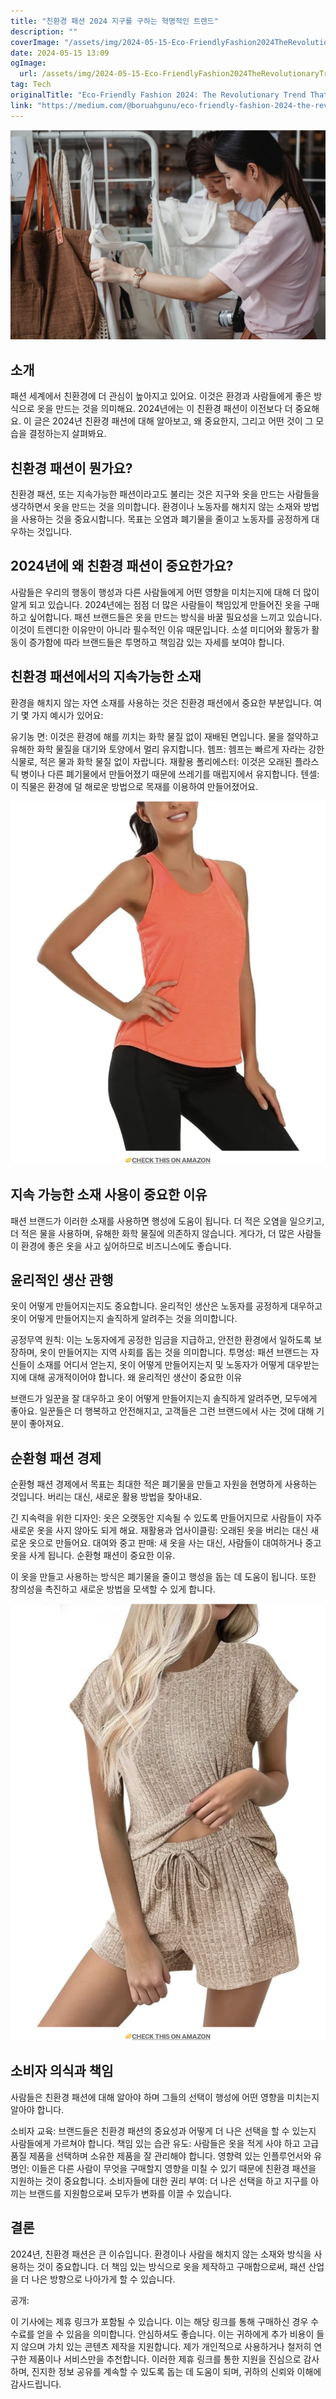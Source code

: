 ```yaml
---
title: "친환경 패션 2024 지구를 구하는 혁명적인 트렌드"
description: ""
coverImage: "/assets/img/2024-05-15-Eco-FriendlyFashion2024TheRevolutionaryTrendThatsSavingthePlanet_0.png"
date: 2024-05-15 13:09
ogImage: 
  url: /assets/img/2024-05-15-Eco-FriendlyFashion2024TheRevolutionaryTrendThatsSavingthePlanet_0.png
tag: Tech
originalTitle: "Eco-Friendly Fashion 2024: The Revolutionary Trend That’s Saving the Planet"
link: "https://medium.com/@boruahgunu/eco-friendly-fashion-2024-the-revolutionary-trend-thats-saving-the-planet-2c1bd30d8857"
---
```



<img src="/assets/img/2024-05-15-Eco-FriendlyFashion2024TheRevolutionaryTrendThatsSavingthePlanet_0.png" />

## 소개

패션 세계에서 친환경에 더 관심이 높아지고 있어요. 이것은 환경과 사람들에게 좋은 방식으로 옷을 만드는 것을 의미해요. 2024년에는 이 친환경 패션이 이전보다 더 중요해요. 이 글은 2024년 친환경 패션에 대해 알아보고, 왜 중요한지, 그리고 어떤 것이 그 모습을 결정하는지 살펴봐요.

## 친환경 패션이 뭔가요?



친환경 패션, 또는 지속가능한 패션이라고도 불리는 것은 지구와 옷을 만드는 사람들을 생각하면서 옷을 만드는 것을 의미합니다. 환경이나 노동자를 해치지 않는 소재와 방법을 사용하는 것을 중요시합니다. 목표는 오염과 폐기물을 줄이고 노동자를 공정하게 대우하는 것입니다.

## 2024년에 왜 친환경 패션이 중요한가요?

사람들은 우리의 행동이 행성과 다른 사람들에게 어떤 영향을 미치는지에 대해 더 많이 알게 되고 있습니다. 2024년에는 점점 더 많은 사람들이 책임있게 만들어진 옷을 구매하고 싶어합니다. 패션 브랜드들은 옷을 만드는 방식을 바꿀 필요성을 느끼고 있습니다. 이것이 트렌디한 이유만이 아니라 필수적인 이유 때문입니다. 소셜 미디어와 활동가 활동이 증가함에 따라 브랜드들은 투명하고 책임감 있는 자세를 보여야 합니다.

## 친환경 패션에서의 지속가능한 소재



환경을 해치지 않는 자연 소재를 사용하는 것은 친환경 패션에서 중요한 부분입니다. 여기 몇 가지 예시가 있어요:

유기농 면: 이것은 환경에 해를 끼치는 화학 물질 없이 재배된 면입니다. 물을 절약하고 유해한 화학 물질을 대기와 토양에서 멀리 유지합니다. 헴프: 헴프는 빠르게 자라는 강한 식물로, 적은 물과 화학 물질 없이 자랍니다. 재활용 폴리에스터: 이것은 오래된 플라스틱 병이나 다른 폐기물에서 만들어졌기 때문에 쓰레기를 매립지에서 유지합니다. 텐셀: 이 직물은 환경에 덜 해로운 방법으로 목재를 이용하여 만들어졌어요.

![이미지](/assets/img/2024-05-15-Eco-FriendlyFashion2024TheRevolutionaryTrendThatsSavingthePlanet_1.png)

## 지속 가능한 소재 사용이 중요한 이유



패션 브랜드가 이러한 소재를 사용하면 행성에 도움이 됩니다. 더 적은 오염을 일으키고, 더 적은 물을 사용하며, 유해한 화학 물질에 의존하지 않습니다. 게다가, 더 많은 사람들이 환경에 좋은 옷을 사고 싶어하므로 비즈니스에도 좋습니다.

## 윤리적인 생산 관행

옷이 어떻게 만들어지는지도 중요합니다. 윤리적인 생산은 노동자를 공정하게 대우하고 옷이 어떻게 만들어지는지 솔직하게 알려주는 것을 의미합니다.

공정무역 원칙: 이는 노동자에게 공정한 임금을 지급하고, 안전한 환경에서 일하도록 보장하며, 옷이 만들어지는 지역 사회를 돕는 것을 의미합니다. 투명성:  패션 브랜드는 자신들이 소재를 어디서 얻는지, 옷이 어떻게 만들어지는지 및 노동자가 어떻게 대우받는지에 대해 공개적이어야 합니다. 왜 윤리적인 생산이 중요한 이유



브랜드가 일꾼을 잘 대우하고 옷이 어떻게 만들어지는지 솔직하게 알려주면, 모두에게 좋아요. 일꾼들은 더 행복하고 안전해지고, 고객들은 그런 브랜드에서 사는 것에 대해 기분이 좋아져요.

## 순환형 패션 경제

순환형 패션 경제에서 목표는 최대한 적은 폐기물을 만들고 자원을 현명하게 사용하는 것입니다. 버리는 대신, 새로운 활용 방법을 찾아내요.

긴 지속력을 위한 디자인: 옷은 오랫동안 지속될 수 있도록 만들어지므로 사람들이 자주 새로운 옷을 사지 않아도 되게 해요. 재활용과 업사이클링: 오래된 옷을 버리는 대신 새로운 옷으로 만들어요. 대여와 중고 판매: 새 옷을 사는 대신, 사람들이 대여하거나 중고 옷을 사게 됩니다. 순환형 패션이 중요한 이유.



이 옷을 만들고 사용하는 방식은 폐기물을 줄이고 행성을 돕는 데 도움이 됩니다. 또한 창의성을 촉진하고 새로운 방법을 모색할 수 있게 합니다.

![Eco-Friendly Fashion](/assets/img/2024-05-15-Eco-FriendlyFashion2024TheRevolutionaryTrendThatsSavingthePlanet_2.png)

## 소비자 의식과 책임

사람들은 친환경 패션에 대해 알아야 하며 그들의 선택이 행성에 어떤 영향을 미치는지 알아야 합니다.



소비자 교육: 브랜드들은 친환경 패션의 중요성과 어떻게 더 나은 선택을 할 수 있는지 사람들에게 가르쳐야 합니다. 책임 있는 습관 유도: 사람들은 옷을 적게 사야 하고 고급 품질 제품을 선택하며 소유한 제품을 잘 관리해야 합니다. 영향력 있는 인플루언서와 유명인: 이들은 다른 사람이 무엇을 구매할지 영향을 미칠 수 있기 때문에 친환경 패션을 지원하는 것이 중요합니다. 소비자들에 대한 권리 부여: 더 나은 선택을 하고 지구를 아끼는 브랜드를 지원함으로써 모두가 변화를 이끌 수 있습니다.

## 결론

2024년, 친환경 패션은 큰 이슈입니다. 환경이나 사람을 해치지 않는 소재와 방식을 사용하는 것이 중요합니다. 더 책임 있는 방식으로 옷을 제작하고 구매함으로써, 패션 산업을 더 나은 방향으로 나아가게 할 수 있습니다.

공개:



이 기사에는 제휴 링크가 포함될 수 있습니다. 이는 해당 링크를 통해 구매하신 경우 수수료를 얻을 수 있음을 의미합니다. 안심하셔도 좋습니다. 이는 귀하에게 추가 비용이 들지 않으며 가치 있는 콘텐츠 제작을 지원합니다. 제가 개인적으로 사용하거나 철저히 연구한 제품이나 서비스만을 추천합니다. 이러한 제휴 링크를 통한 지원을 진심으로 감사하며, 진지한 정보 공유를 계속할 수 있도록 돕는 데 도움이 되며, 귀하의 신뢰와 이해에 감사드립니다.